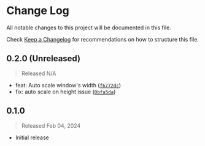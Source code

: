 # Change Log

All notable changes to this project will be documented in this file.

Check [Keep a Changelog](http://keepachangelog.com/) for recommendations on how to structure this file.


## 0.2.0 (Unreleased)
> Released N/A

* feat: Auto scale window's width ([`f6772dc`](../../commit/f6772dcb9a46990cc899a82988c558237fb3e776))
* fix: auto scale on height issue ([`0bfa5da`](../../commit/0bfa5da80b53ae763d6420ce9334a845f8351c01))

## 0.1.0
> Released Feb 04, 2024

* Initial release
